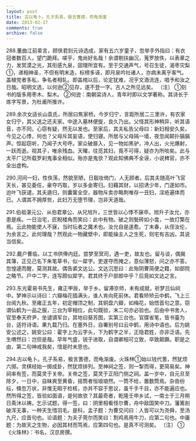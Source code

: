 ```yaml
---
layout: post
title: 古以龟卜。孔子系易，极言蓍德，而龟渐废
date: 2013-02-27
comments: true
archive: false
---
```

288.董曲江前辈言，顾侠君刻元诗选成，家有五六岁童子，忽举手外指曰：有衣冠者数百人，望门跪拜。嗟乎，鬼尚好名哉！余谓剔扶幽沉，蒐罗放佚，以表章之力，发冥漠之光，其衔感九泉，固理所宜有。至于交通声气，号召生徒，渴枣灾梨①，递相神圣，不但有明末造，标榜多诬，即月泉吟社诸人，亦病未离乎客气。盖植党者多私，争名者相轧。即盖棺以后，论定犹难，况乎文酒流连，唱予和汝之日哉。昭明文选，以何逊②见存，遂不登一字。古人之所见远矣。
〔注〕
 ①刻书的版多用枣木、梨木。
 ②何逊：南朝梁诗人，青年时即以文学著称。其诗长于炼字写景，为杜甫所推许。

289.余次女适长山袁氏，所居曰焦家桥。今岁归宁，言距所居二三里许，有农家女归宁，其父送之还夫家。中途入墓林便旋，良久乃出。父怪其形神稍异，听其语音，亦不同，心窃有疑，然无以发也。至家后，其夫私告父母曰：新妇相安久矣，今见之心悸，何也？父母斥其妄语，使归寝。所居与父母隔一墙，夜忽闻颠扑膈膈声。惊起窃听，乃闻子大号呼。家众破扉入，见一物如黑驴，冲人出，火光爆射，一跃而逝。视其子，唯余残血。天曙，往觅其妇，竟不可得，疑亦为所啖矣。此与太平广记所载罗刹鬼事全相似。殆亦是鬼欤？观此知佛典不全诬，小说稗官，亦不全出虚构。

290.河间一妇，性佚荡，然貌至陋，日靓妆倚门，人无顾者。后其夫随高叶飞官天长，甚见委任，豪夺巧取，岁以多金寄归。妇藉其财，以招诱少年，门遂如市。迨叶飞获谴，其夫遁归，则囊箧全空，器物斥卖亦略荆唯存一丑妇，淫疮遍体而已。人谓其不拥厚赀，此妇万无堕节理，岂非天道哉。

291.伯祖湛元公、从伯君章公、从兄旭升，三世皆以心悸不寐卒。旭升子汝允，亦患是疾。一日治宅，匠睨楼角而笑曰：此中有物。破之则甃砖如小龛，一故灯檠在焉。云此物能使人不寐，当时坛者之魔术也。汝允自是遂愈。丁末春，从侄汝伦，为余言之。此何理哉？然观此一物藏壁中，即能操主人之生死，则宅有吉凶，其说当信矣。

292.戴户曹临，以工书供俸内廷。尝梦至冥司，遇一吏，故友也。留与谈，偶揭其簿，正见己名下朱笔草书，似一犀字。吏遂夺而掩之，意似薄怒，问之亦不答。忽惶遽而醒，莫测其故。偶告裘文达公。文达沉思曰：此殆阴曹简便之籍，如部院之略节。户中二字，连写颇似犀字。君其终于户部郎中乎？后竟如文达之言。

293.东光霍易书先生，雍正甲辰，举于乡。留滞京师，未有成就，祈梦吕仙祠中。梦神示以诗曰：六瓣梅花插满头，谁人肯向死前休。君看矫矫云中鹤，飞上三台阅九秋。至雍正五年，初定帽顶之制，其铜盘六瓣，如梅花，始悟首句之意。窃谓仙鹤为一品之服，三台为宰相位，此句既验，末二句亦必验也。后由中书舍人，官至奉天府尹，坐谴谪军台，其地曰葵苏图，实第三台也。官牒省笔，皆书臺为台，适符诗语。果九载乃归。在塞外日，自署别号曰云中鹤，用诗中语也。后为姚安公述之，姚安公曰：霍字上为云字头，下为鹤字之半，正隐君姓，亦非泛语。先生喟然曰：岂但是哉。早年气盛，锐于进取，自谓卿相可立致，卒致颠蹶。职是之由，第二句神戒我矣，惜是时未思也。

294.古以龟卜。孔子系易，极言蓍德，而龟渐废。火珠林①始以钱代蓍，然犹烦六掷。灵棋经始一掷成卦，然犹烦排列。至神祠之签，则一掣而得，更简易矣。神祠率有签，而莫灵于关帝。关帝之签，莫灵于正阳门侧之祠。盖一岁中，自元旦至除夕，一日中，自昧爽至黄昏，摇筒者恒琅琅然。一筒不给，置数筒焉。杂沓纷纭，倏忽万状，非惟无暇于检核，亦并不容于思议，虽千手千目，亦不能遍应也。然所得之签，皆验如面语，是何故欤？其最奇者，乾隆壬申乡试，一南士于三月朔日斋沐以祷。乞示试题，得一签，曰：阴里相看怪尔曹，舟中敌国笑中刀。藩篱剖破浑无事，一种天生惜羽毛。是科，孟子题：为曹交问曰：人皆可以为尧舜，至汤九尺，应首句也。论语题：为夫子莞尔而笑曰：割鸡焉用牛刀，应第二句也。中庸题：为故天之生物，必因其材而笃焉，应第四句也。是真不可测矣。
〔注〕
 ①《火珠林》：书名，汉京房撰。